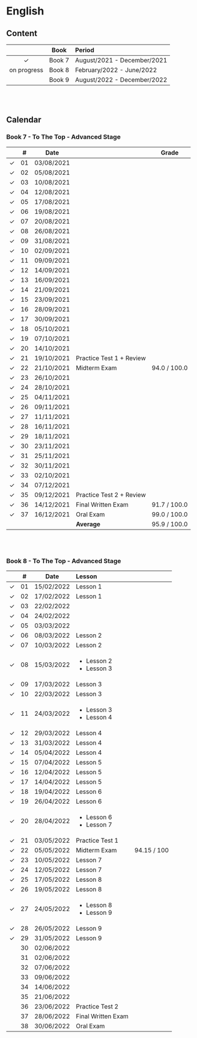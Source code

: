 # English

## Content

| | Book | Period |
|:---:|:---:|:---|
| &check; | Book 7 | August/2021 - December/2021 |
| on progress | Book 8 | February/2022 - June/2022 |
| | Book 9 | August/2022 - December/2022 |

<br><br>



## Calendar
### Book 7 - To The Top - Advanced Stage

|  | # | Date | | Grade |
|:---:|:---:|:---:|:---|:---:|
| &check; | 01 | 03/08/2021 | | |
| &check; | 02 | 05/08/2021 | | |
| &check; | 03 | 10/08/2021 | | |
| &check; | 04 | 12/08/2021 | | |
| &check; | 05 | 17/08/2021 | | |
| &check; | 06 | 19/08/2021 | | |
| &check; | 07 | 20/08/2021 | | |
| &check; | 08 | 26/08/2021 | | |
| &check; | 09 | 31/08/2021 | | |
| &check; | 10 | 02/09/2021 | | |
| &check; | 11 | 09/09/2021 | | |
| &check; | 12 | 14/09/2021 | | |
| &check; | 13 | 16/09/2021 | | |
| &check; | 14 | 21/09/2021 | | |
| &check; | 15 | 23/09/2021 | | |
| &check; | 16 | 28/09/2021 | | |
| &check; | 17 | 30/09/2021 | | |
| &check; | 18 | 05/10/2021 | | |
| &check; | 19 | 07/10/2021 | | |
| &check; | 20 | 14/10/2021 | | |
| &check; | 21 | 19/10/2021 | Practice Test 1 + Review | |
| &check; | 22 | 21/10/2021 | Midterm Exam | 94.0 / 100.0 |
| &check; | 23 | 26/10/2021 | | |
| &check; | 24 | 28/10/2021 | | |
| &check; | 25 | 04/11/2021 | | |
| &check; | 26 | 09/11/2021 | | |
| &check; | 27 | 11/11/2021 | | |
| &check; | 28 | 16/11/2021 | | |
| &check; | 29 | 18/11/2021 | | |
| &check; | 30 | 23/11/2021 | | |
| &check; | 31 | 25/11/2021 | | |
| &check; | 32 | 30/11/2021 | | |
| &check; | 33 | 02/10/2021 | | |
| &check; | 34 | 07/12/2021 | | |
| &check; | 35 | 09/12/2021 | Practice Test 2 + Review |
| &check; | 36 | 14/12/2021 | Final Written Exam | 91.7 / 100.0 |
| &check; | 37 | 16/12/2021 | Oral Exam | 99.0 / 100.0 |
| |  |  | **Average** | 95.9 / 100.0 |

<br><br>



### Book 8 - To The Top - Advanced Stage

|  | # | Date | Lesson |   |
|:---:|:---:|:---:|:---|:---:|
| &check; | 01 | 15/02/2022 | Lesson 1 |  |
| &check; | 02 | 17/02/2022 | Lesson 1 |  |
| &check; | 03 | 22/02/2022 |  |  |
| &check; | 04 | 24/02/2022 |  |  |
| &check; | 05 | 03/03/2022 |  |  |
| &check; | 06 | 08/03/2022 | Lesson 2 |  |
| &check; | 07 | 10/03/2022 | Lesson 2 |  |
| &check; | 08 | 15/03/2022 | <ul><li>Lesson 2</li><li>Lesson 3</li></ul> |  |
| &check; | 09 | 17/03/2022 | Lesson 3 |  |
| &check; | 10 | 22/03/2022 | Lesson 3 |  |
| &check; | 11 | 24/03/2022 | <ul><li>Lesson 3</li><li>Lesson 4</li></ul> |  |
| &check; | 12 | 29/03/2022 | Lesson 4 |  |
| &check; | 13 | 31/03/2022 | Lesson 4 |  |
| &check; | 14 | 05/04/2022 | Lesson 4 |  |
| &check; | 15 | 07/04/2022 | Lesson 5 |  |
| &check; | 16 | 12/04/2022 | Lesson 5 |  |
| &check; | 17 | 14/04/2022 | Lesson 5 |  |
| &check; | 18 | 19/04/2022 | Lesson 6 |  |
| &check; | 19 | 26/04/2022 | Lesson 6 |  |
| &check; | 20 | 28/04/2022 | <ul><li>Lesson 6</li><li>Lesson 7</li></ul> |  |
| &check; | 21 | 03/05/2022 | Practice Test 1 |  |
| &check; | 22 | 05/05/2022 | Midterm Exam | 94.15 / 100 |
| &check; | 23 | 10/05/2022 | Lesson 7 |  |
| &check; | 24 | 12/05/2022 | Lesson 7 |  |
| &check; | 25 | 17/05/2022 | Lesson 8 |  |
| &check; | 26 | 19/05/2022 | Lesson 8 |  |
| &check; | 27 | 24/05/2022 | <ul><li>Lesson 8</li><li>Lesson 9</li></ul> |  |
| &check; | 28 | 26/05/2022 | Lesson 9 |  |
| &check; | 29 | 31/05/2022 | Lesson 9 |  |
|  | 30 | 02/06/2022 |  |  |
|  | 31 | 02/06/2022 |  |  |
|  | 32 | 07/06/2022 |  |  |
|  | 33 | 09/06/2022 |  |  |
|  | 34 | 14/06/2022 |  |  |
|  | 35 | 21/06/2022 |  |  |
|  | 36 | 23/06/2022 | Practice Test 2 |  |
|  | 37 | 28/06/2022 | Final Written Exam |  |
|  | 38 | 30/06/2022 | Oral Exam |  |

<br><br>
